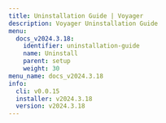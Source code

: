 ```yaml
---
title: Uninstallation Guide | Voyager
description: Voyager Uninstallation Guide
menu:
  docs_v2024.3.18:
    identifier: uninstallation-guide
    name: Uninstall
    parent: setup
    weight: 30
menu_name: docs_v2024.3.18
info:
  cli: v0.0.15
  installer: v2024.3.18
  version: v2024.3.18
---
```


